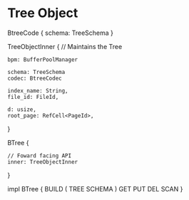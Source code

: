 # Tree Object

BtreeCode {
    schema: TreeSchema
}

TreeObjectInner {
    // Maintains the Tree
    
    bpm: BufferPoolManager
    
    schema: TreeSchema
    codec: BtreeCodec

    index_name: String,
    file_id: FileId,
    
    d: usize,
    root_page: RefCell<PageId>,
}

BTree {

    // Foward facing API
    inner: TreeObjectInner

}

impl BTree {
    BUILD ( TREE SCHEMA )
    GET
    PUT
    DEL
    SCAN
}